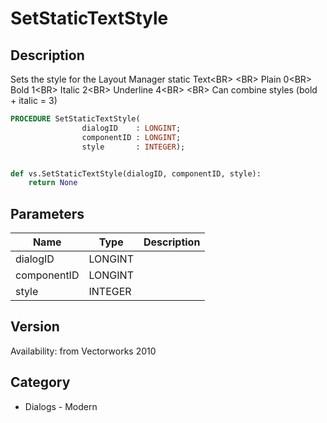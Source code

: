 # SetStaticTextStyle

## Description
Sets the style for the Layout Manager static Text&lt;BR&gt;
&lt;BR&gt;
Plain 0&lt;BR&gt;
Bold 1&lt;BR&gt;
Italic 2&lt;BR&gt;
Underline 4&lt;BR&gt;
&lt;BR&gt;
Can combine styles (bold + italic = 3)

```pascal
PROCEDURE SetStaticTextStyle(
				dialogID    : LONGINT;
				componentID : LONGINT;
				style       : INTEGER);
```

```python

def vs.SetStaticTextStyle(dialogID, componentID, style):
    return None
```

## Parameters
|Name|Type|Description|
|---|---|---|
|dialogID|LONGINT||
|componentID|LONGINT||
|style|INTEGER||

## Version
Availability: from Vectorworks 2010
## Category
* Dialogs - Modern

